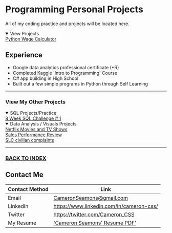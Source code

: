 # Programming Personal Projects

All of my coding practice and projects will be located here.

<details open>
  <summary>View Projects</summary>
<a href="https://github.com/CameronCSS/Programming-Projects/tree/main/Python%20Wage%20Calculator" target="new">Python Wage Calculator</a>
</details>

## Experience

  - Google data analytics professional certificate (*R) 
  - Completed Kaggle 'Intro to Programming' Course
  - C# app building in High School
  - Built out a few simple programs in Python through Self Learning
  
----

### View My Other Projects
    
<details open>
<summary>SQL Projects/Practice </summary>
<a href="https://github.com/CameronCSS/SQL-Projects/tree/main/8%20Week%20SQL%20Challenge%20%23%201" target="new">8 Week SQL Challenge # 1</a>
</details>

<details open>
<summary>Data Analysis / Visuals Projects</summary>
<a href="https://cameroncss.github.io/Data-Analysis/Netflix/index.html" target="new">Netflix Movies and TV Shows</a>
<br>
<a href="https://github.com/CameronCSS/Data-Analysis/tree/main/Sales%20Performance%20Review" target="new">Sales Performance Review</a>
<br>
<a href="https://github.com/CameronCSS/Data-Analysis/tree/main/SLC%20civilian%20complaints" target="new">SLC civilian complaints</a>
  <br>


----

### <a href="https://github.com/CameronCSS/PersonalProjects">BACK TO INDEX</a>

## Contact Me

| Contact Method | Link |
| --- | --- |
| Email | CameronSeamons@gmail.com |
| LinkedIn | https://www.linkedin.com/in/cameron-css/|
| Twitter | https://twitter.com/Cameron_CSS |
| My Resume | ['Cameron Seamons' Resume PDF'](https://drive.google.com/file/d/19vkbf2HjEpXpxndWYa4A6Dyt6gsnGv73/view?usp=sharing) | 
